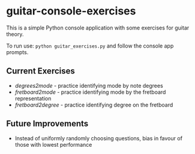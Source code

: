 # guitar-console-exercises

This is a simple Python console application with some exercises for guitar theory.

To run use: `python guitar_exercises.py` and follow the console app
prompts.

## Current Exercises
- *degrees2mode* - practice identifying mode by note degrees
- *fretboard2mode* - practice identifying mode by the fretboard
  representation
- *fretboard2degree* - practice identifying degree on the fretboard

## Future Improvements
- Instead of uniformly randomly choosing questions, bias in favour of
  those with lowest performance
